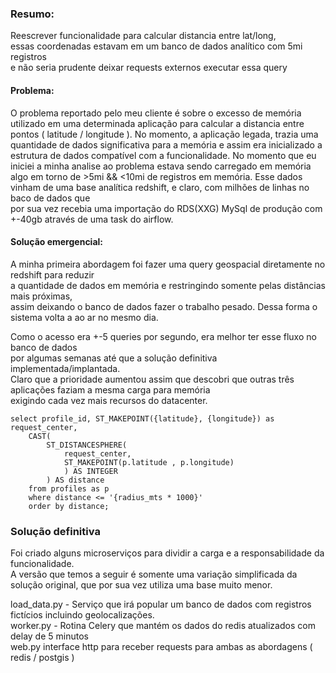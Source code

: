 
### Resumo:
Reescrever funcionalidade para calcular distancia entre lat/long,   
essas coordenadas estavam em um banco de dados analítico com 5mi registros   
e não seria prudente deixar requests externos executar essa query  
#### Problema:   
O problema reportado pelo meu cliente é sobre o excesso de memória utilizado em uma determinada aplicação para calcular a distancia entre pontos ( latitude / longitude ). No momento, a aplicação legada, trazia uma quantidade de dados significativa para a memória e assim era inicializado a estrutura de dados compatível com a funcionalidade. 
No momento que eu iniciei a minha analise ao problema estava sendo carregado em memória algo em torno de >5mi && <10mi de registros em memória. 
Esse dados vinham de uma base analítica redshift, e claro, com milhões de linhas no baco de dados que   
por sua vez recebia uma importação do RDS(XXG) MySql de produção com +-40gb através de uma task do airflow. 
#### Solução emergencial:
A minha primeira abordagem foi fazer uma query geospacial diretamente no redshift para reduzir   
a quantidade de dados em memória e restringindo somente pelas distâncias mais próximas,   
assim deixando o banco de dados fazer o trabalho pesado. Dessa forma o sistema volta a ao ar no mesmo dia.  

Como o acesso era +-5 queries por segundo, era melhor ter esse fluxo no banco de dados   
por algumas semanas até que a solução definitiva implementada/implantada.   
Claro que a prioridade aumentou assim que descobri que outras três aplicações faziam a mesma carga para memória  
exigindo cada vez mais recursos do datacenter.
   
    select profile_id, ST_MAKEPOINT({latitude}, {longitude}) as request_center,  
        CAST(  
            ST_DISTANCESPHERE(  
                request_center,   
                ST_MAKEPOINT(p.latitude , p.longitude)  
                ) AS INTEGER  
            ) AS distance  
        from profiles as p  
        where distance <= '{radius_mts * 1000}'  
        order by distance;  

### Solução definitiva
Foi criado alguns microserviços para dividir a carga e a responsabilidade da funcionalidade.   
A versão que temos a seguir é somente uma variação simplificada da solução original, que por sua vez utiliza uma base muito menor.   

load_data.py - Serviço que irá popular um banco de dados com registros fictícios incluindo geolocalizações.  
worker.py - Rotina Celery que mantém os dados do redis atualizados com delay de 5 minutos  
web.py interface http para receber requests para ambas as abordagens ( redis / postgis )